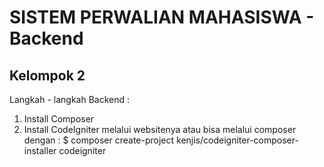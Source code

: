 
# SISTEM PERWALIAN MAHASISWA - Backend

## Kelompok 2

Langkah - langkah Backend :
1. Install Composer
2. Install CodeIgniter melalui websitenya atau bisa melalui composer dengan :
   $ composer create-project kenjis/codeigniter-composer-installer codeigniter
